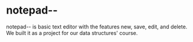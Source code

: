 # notepad--

notepad-- is basic text editor with the features new, save, edit, and delete. We built it as a project for our data structures' course.

